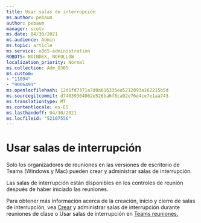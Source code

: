```yaml
---
title: Usar salas de interrupción
ms.author: pebaum
author: pebaum
manager: scotv
ms.date: 04/30/2021
ms.audience: Admin
ms.topic: article
ms.service: o365-administration
ROBOTS: NOINDEX, NOFOLLOW
localization_priority: Normal
ms.collection: Adm_O365
ms.custom:
- "11094"
- "9006491"
ms.openlocfilehash: 12d1fd7371a7d0a616335ea5212093a162215b5d
ms.sourcegitcommit: d74039304002e526ba6f8ca02e76e4ce7e1aa743
ms.translationtype: MT
ms.contentlocale: es-ES
ms.lasthandoff: 04/30/2021
ms.locfileid: "52107556"
---
```

# <a name="use-breakout-rooms"></a>Usar salas de interrupción

Solo los organizadores de reuniones en las versiones de escritorio de Teams (Windows y Mac) pueden crear y administrar salas de interrupción. 

Las salas de interrupción están disponibles en los controles de reunión después de haber iniciado las reuniones.

Para obtener más información acerca de la creación, inicio y cierre de salas de interrupción, vea [Crear]() y administrar salas de interrupción durante reuniones de clase o Usar salas de interrupción en [Teams reuniones.](https://support.microsoft.com/office/use-breakout-rooms-in-teams-meetings-7de1f48a-da07-466c-a5ab-4ebace28e461)